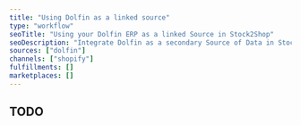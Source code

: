 ```yaml
---
title: "Using Dolfin as a linked source"
type: "workflow"
seoTitle: "Using your Dolfin ERP as a linked Source in Stock2Shop"
seoDescription: "Integrate Dolfin as a secondary Source of Data in Stock2Shop to only update certain Product fields."
sources: ["dolfin"]
channels: ["shopify"]
fulfillments: []
marketplaces: []
---
```


## TODO